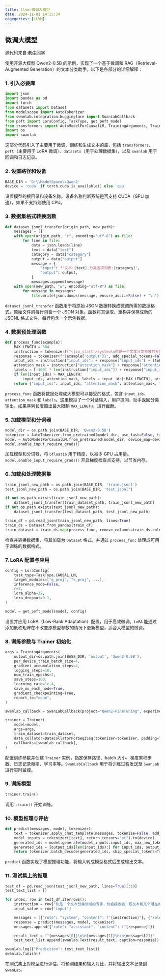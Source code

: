 ```yaml
---
title: llvm-微调大模型
date: 2024-11-01 14:35:34
cagegories: [LLVM]
---
```


## 微调大模型

源代码来自:[老牛同学](https://www.cnblogs.com/obullxl/p/18312594/NTopic2024071801)

使用开源大模型 Qwen2-0.5B 的示例，实现了一个基于微调和 RAG（Retrieval-Augmented Generation）的文本分类助手。以下是各部分的详细解释：

### 1. 引入必要库
```python
import json
import pandas as pd
import torch
from datasets import Dataset
from modelscope import AutoTokenizer
from swanlab.integration.huggingface import SwanLabCallback
from peft import LoraConfig, TaskType, get_peft_model
from transformers import AutoModelForCausalLM, TrainingArguments, Trainer, DataCollatorForSeq2Seq
import os
import swanlab
```

这部分代码引入了主要用于微调、训练和生成文本的库，包括 `transformers`、`peft`（主要用于 LoRA 微调）、`datasets`（用于处理数据集），以及 `swanlab` 用于回调和日志记录。

### 2. 设置路径和设备
```python
BASE_DIR = 'D:\\ModelSpace\\Qwen2'
device = 'cuda' if torch.cuda.is_available() else 'cpu'
```
设置模型的根目录和设备名称。设备名称判断系统是否支持 CUDA（GPU 加速），如果不支持则使用 CPU。

### 3. 数据集格式转换函数
```python
def dataset_jsonl_transfer(origin_path, new_path):
    messages = []
    with open(origin_path, "r", encoding="utf-8") as file:
        for line in file:
            data = json.loads(line)
            text = data["text"]
            catagory = data["category"]
            output = data["output"]
            message = {
                "input": f"文本:{text},分类选项列表:{catagory}",
                "output": output,
            }
            messages.append(message)
    with open(new_path, "w", encoding="utf-8") as file:
        for message in messages:
            file.write(json.dumps(message, ensure_ascii=False) + "\n")
```
`dataset_jsonl_transfer` 函数用于将原始 JSON 数据转换成微调所需的数据格式。原始文件的每行包含一个 JSON 对象，函数将其读取、重构并保存成新的 JSONL 格式文件，每行包含一个示例数据。

### 4. 数据预处理函数
```python
def process_func(example):
    MAX_LENGTH = 384
    instruction = tokenizer(f"<|im_start|>system\n你是一个文本分类领域的专家...{example['input']}<|im_end|>\n<|im_start|>assistant\n", add_special_tokens=False)
    response = tokenizer(f"{example['output']}", add_special_tokens=False)
    input_ids = instruction["input_ids"] + response["input_ids"] + [tokenizer.pad_token_id]
    attention_mask = instruction["attention_mask"] + response["attention_mask"] + [1]
    labels = [-100] * len(instruction["input_ids"]) + response["input_ids"] + [tokenizer.pad_token_id]
    if len(input_ids) > MAX_LENGTH:
        input_ids, attention_mask, labels = input_ids[:MAX_LENGTH], attention_mask[:MAX_LENGTH], labels[:MAX_LENGTH]
    return {"input_ids": input_ids, "attention_mask": attention_mask, "labels": labels}
```
`process_func` 函数将数据处理成大模型可以接受的格式，包含 `input_ids`、`attention_mask` 和 `labels`。这里模拟了一个对话输入，用户提问，助手返回分类输出。如果序列长度超出最大限制 `MAX_LENGTH`，进行截断。

### 5. 加载模型和分词器
```python
model_dir = os.path.join(BASE_DIR, 'Qwen2-0.5B')
tokenizer = AutoTokenizer.from_pretrained(model_dir, use_fast=False, trust_remote_code=True)
model = AutoModelForCausalLM.from_pretrained(model_dir, device_map=device, torch_dtype=torch.bfloat16)
model.enable_input_require_grads()
```
加载模型和分词器，将 `bfloat16` 用于精度，以减少 GPU 占用量。`model.enable_input_require_grads()` 开启梯度检查点支持，以节省内存。

### 6. 加载和处理数据集
```python
train_jsonl_new_path = os.path.join(BASE_DIR, 'train.jsonl')
test_jsonl_new_path = os.path.join(BASE_DIR, 'test.jsonl')

if not os.path.exists(train_jsonl_new_path):
    dataset_jsonl_transfer(train_dataset_path, train_jsonl_new_path)
if not os.path.exists(test_jsonl_new_path):
    dataset_jsonl_transfer(test_dataset_path, test_jsonl_new_path)

train_df = pd.read_json(train_jsonl_new_path, lines=True)
train_ds = Dataset.from_pandas(train_df)
train_dataset = train_ds.map(process_func, remove_columns=train_ds.column_names)
```
检查并转换数据集，将其加载为 `Dataset` 格式，并通过 `process_func` 处理成可用于训练的数据格式。

### 7. LoRA 配置与应用
```python
config = LoraConfig(
    task_type=TaskType.CAUSAL_LM,
    target_modules=["q_proj", "k_proj", ...],
    inference_mode=False,
    r=8,
    lora_alpha=32,
    lora_dropout=0.1,
)

model = get_peft_model(model, config)
```
设置并应用 LoRA（Low-Rank Adaptation）配置，用于高效微调。`LoRA` 能通过添加低秩矩阵在不改变原模型参数的情况下更新模型，适合大模型的微调。

### 8. 训练参数与 Trainer 初始化
```python
args = TrainingArguments(
    output_dir=os.path.join(BASE_DIR, 'output', 'Qwen2-0.5B'),
    per_device_train_batch_size=4,
    gradient_accumulation_steps=4,
    logging_steps=10,
    num_train_epochs=2,
    save_steps=100,
    learning_rate=1e-4,
    save_on_each_node=True,
    gradient_checkpointing=True,
    report_to="none",
)

swanlab_callback = SwanLabCallback(project="Qwen2-FineTuning", experiment_name="Qwen2-0.5B")

trainer = Trainer(
    model=model,
    args=args,
    train_dataset=train_dataset,
    data_collator=DataCollatorForSeq2Seq(tokenizer=tokenizer, padding=True),
    callbacks=[swanlab_callback],
)
```
配置训练参数并创建 `Trainer` 实例，指定保存路径、batch 大小、梯度累积步数、日志记录频率、学习率等。`SwanLabCallback` 用于将训练过程发送至 `SwanLab` 进行实时监控。

### 9. 训练模型
```python
trainer.train()
```
调用 `.train()` 开始训练。

### 10. 模型推理与评估
```python
def predict(messages, model, tokenizer):
    text = tokenizer.apply_chat_template(messages, tokenize=False, add_generation_prompt=True)
    model_inputs = tokenizer([text], return_tensors="pt").to(device)
    generated_ids = model.generate(model_inputs.input_ids, max_new_tokens=512)
    generated_ids = [output_ids[len(input_ids):] for input_ids, output_ids in zip(model_inputs.input_ids, generated_ids)]
    return tokenizer.batch_decode(generated_ids, skip_special_tokens=True)[0]
```
`predict` 函数实现了模型推理功能，将输入转成模型格式后生成输出文本。

### 11. 测试集上的推理
```python
test_df = pd.read_json(test_jsonl_new_path, lines=True)[:10]
test_text_list = []

for index, row in test_df.iterrows():
    instruction = row['你是一个文本分类领域的专家，你会接收到一段文本和几个潜在的分类选项列表，请输出文本内容的正确分类']
    input_value = row['input']

    messages = [{"role": "system", "content": f"{instruction}"}, {"role": "user", "content": f"{input_value}"}]
    response = predict(messages, model, tokenizer)
    messages.append({"role": "assistant", "content": f"{response}"})

    result_text = f"{messages[0]}\n\n{messages[1]}\n\n{messages[2]}"
    test_text_list.append(swanlab.Text(result_text, caption=response))

swanlab.log({"Prediction": test_text_list})
swanlab.finish()
```
在测试集上对模型进行评估，将预测结果和输入对比，并将输出文本记录到 `SwanLab`。